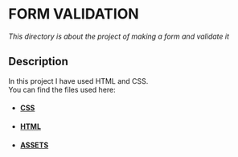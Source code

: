 # FORM VALIDATION
*This directory is about the project of making a form and validate it*

## Description
In this project I have used HTML and CSS.  
You can find the files used here:
*   #### [CSS](./styles.css)
  * #### [HTML](./index.html)
  * #### [ASSETS](./assets)